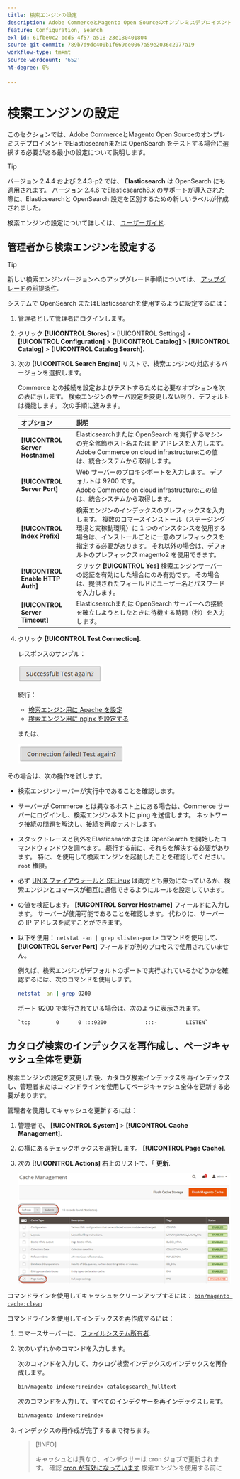 ```yaml
---
title: 検索エンジンの設定
description: Adobe CommerceとMagento Open Sourceのオンプレミスデプロイメント用に検索エンジンを設定します。
feature: Configuration, Search
exl-id: 61fbe0c2-bdd5-4f57-a518-23e180401804
source-git-commit: 789b7d9dc400b1f669de0067a59e2036c2977a19
workflow-type: tm+mt
source-wordcount: '652'
ht-degree: 0%

---
```


# 検索エンジンの設定

このセクションでは、Adobe CommerceとMagento Open SourceのオンプレミスデプロイメントでElasticsearchまたは OpenSearch をテストする場合に選択する必要がある最小の設定について説明します。

>[!TIP]
>
>バージョン 2.4.4 および 2.4.3-p2 では、 **Elasticsearch** は OpenSearch にも適用されます。
>バージョン 2.4.6 でElasticsearch8.x のサポートが導入された際に、Elasticsearchと OpenSearch 設定を区別するための新しいラベルが作成されました。

検索エンジンの設定について詳しくは、 [ユーザーガイド](https://experienceleague.adobe.com/docs/commerce-admin/catalog/catalog/search/search-configuration.html).

## 管理者から検索エンジンを設定する

>[!TIP]
>
>新しい検索エンジンバージョンへのアップグレード手順については、 [アップグレードの前提条件](../../upgrade/prepare/prerequisites.md).

システムで OpenSearch またはElasticsearchを使用するように設定するには：

1. 管理者として管理者にログインします。
1. クリック **[!UICONTROL Stores]** > [!UICONTROL Settings] > **[!UICONTROL Configuration]** > **[!UICONTROL Catalog]** > **[!UICONTROL Catalog]** > **[!UICONTROL Catalog Search]**.
1. 次の **[!UICONTROL Search Engine]** リストで、検索エンジンの対応するバージョンを選択します。

   Commerce との接続を設定およびテストするために必要なオプションを次の表に示します。 検索エンジンのサーバ設定を変更しない限り、デフォルトは機能します。 次の手順に進みます。

   | オプション | 説明 |
   |--- |--- |
   | **[!UICONTROL Server Hostname]** | Elasticsearchまたは OpenSearch を実行するマシンの完全修飾ホスト名または IP アドレスを入力します。<br>Adobe Commerce on cloud infrastructure:この値は、統合システムから取得します。 |
   | **[!UICONTROL Server Port]** | Web サーバーのプロキシポートを入力します。 デフォルトは 9200 です。<br>Adobe Commerce on cloud infrastructure:この値は、統合システムから取得します。 |
   | **[!UICONTROL Index Prefix]** | 検索エンジンのインデックスのプレフィックスを入力します。 複数のコマースインストール（ステージング環境と実稼動環境）に 1 つのインスタンスを使用する場合は、インストールごとに一意のプレフィックスを指定する必要があります。 それ以外の場合は、デフォルトのプレフィックス magento2 を使用できます。 |
   | **[!UICONTROL Enable HTTP Auth]** | クリック **[!UICONTROL Yes]** 検索エンジンサーバーの認証を有効にした場合にのみ有効です。 その場合は、提供されたフィールドにユーザー名とパスワードを入力します。 |
   | **[!UICONTROL Server Timeout]** | Elasticsearchまたは OpenSearch サーバーへの接続を確立しようとしたときに待機する時間（秒）を入力します。 |

1. クリック **[!UICONTROL Test Connection]**.

   レスポンスのサンプル：

   ![成功](../../assets/configuration/elastic_test-success.png)

   続行：

   - [検索エンジン用に Apache を設定](../../installation/prerequisites/search-engine/configure-apache.md)
   - [検索エンジン用に nginx を設定する](../../installation/prerequisites/search-engine/configure-nginx.md)

   または、

   ![失敗](../../assets/configuration/elastic_test-fail.png)

その場合は、次の操作を試します。

- 検索エンジンサーバーが実行中であることを確認します。
- サーバーが Commerce とは異なるホスト上にある場合は、Commerce サーバーにログインし、検索エンジンホストに ping を送信します。 ネットワーク接続の問題を解決し、接続を再度テストします。
- スタックトレースと例外をElasticsearchまたは OpenSearch を開始したコマンドウィンドウを調べます。 続行する前に、それらを解決する必要があります。 特に、を使用して検索エンジンを起動したことを確認してください。 `root` 権限。
- 必ず [UNIX ファイアウォールと SELinux](../../installation/prerequisites/search-engine/overview.md#firewall-and-selinux) は両方とも無効になっているか、検索エンジンとコマースが相互に通信できるようにルールを設定しています。
- の値を検証します。 **[!UICONTROL Server Hostname]** フィールドに入力します。 サーバーが使用可能であることを確認します。 代わりに、サーバーの IP アドレスを試すことができます。
- 以下を使用： `netstat -an | grep <listen-port>` コマンドを使用して、 **[!UICONTROL Server Port]** フィールドが別のプロセスで使用されていません。

   例えば、検索エンジンがデフォルトのポートで実行されているかどうかを確認するには、次のコマンドを使用します。

   ```bash
   netstat -an | grep 9200
   ```

   ポート 9200 で実行されている場合は、次のように表示されます。

   ```terminal
   `tcp        0      0 :::9200            :::-         LISTEN`
   ```

## カタログ検索のインデックスを再作成し、ページキャッシュ全体を更新

検索エンジンの設定を変更した後、カタログ検索インデックスを再インデックスし、管理者またはコマンドラインを使用してページキャッシュ全体を更新する必要があります。

管理者を使用してキャッシュを更新するには：

1. 管理者で、 **[!UICONTROL System]** > **[!UICONTROL Cache Management]**.
1. の横にあるチェックボックスを選択します。 **[!UICONTROL Page Cache]**.
1. 次の **[!UICONTROL Actions]** 右上のリストで、「 **更新**.

   ![キャッシュ管理](../../assets/configuration/refresh-cache.png)

コマンドラインを使用してキャッシュをクリーンアップするには： [`bin/magento cache:clean`](../cli/manage-cache.md#clean-and-flush-cache-types)

コマンドラインを使用してインデックスを再作成するには：

1. コマースサーバーに、 [ファイルシステム所有者](../../installation/prerequisites/file-system/overview.md).
1. 次のいずれかのコマンドを入力します。

   次のコマンドを入力して、カタログ検索インデックスのインデックスを再作成します。

   ```bash
   bin/magento indexer:reindex catalogsearch_fulltext
   ```

   次のコマンドを入力して、すべてのインデクサーを再インデックスします。

   ```bash
   bin/magento indexer:reindex
   ```

1. インデックスの再作成が完了するまで待ちます。

   >[!INFO]
   >
   >キャッシュとは異なり、インデクサーは cron ジョブで更新されます。 確認 [cron が有効になっています](../cli/configure-cron-jobs.md) 検索エンジンを使用する前に
